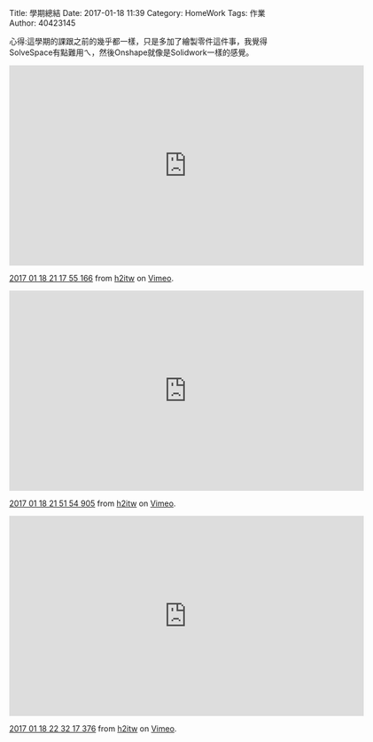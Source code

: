 Title: 學期總結
Date: 2017-01-18 11:39
Category: HomeWork
Tags: 作業
Author: 40423145

<!-- PELICAN_END_SUMMARY -->

心得:這學期的課跟之前的幾乎都一樣，只是多加了繪製零件這件事，我覺得SolveSpace有點難用ㄟ，然後Onshape就像是Solidwork一樣的感覺。

<iframe src="https://player.vimeo.com/video/199998436" width="640" height="361" frameborder="0" webkitallowfullscreen mozallowfullscreen allowfullscreen></iframe>
<p><a href="https://vimeo.com/199998436">2017 01 18 21 17 55 166</a> from <a href="https://vimeo.com/user44207163">h2itw</a> on <a href="https://vimeo.com">Vimeo</a>.</p>

<iframe src="https://player.vimeo.com/video/200003315" width="640" height="361" frameborder="0" webkitallowfullscreen mozallowfullscreen allowfullscreen></iframe>
<p><a href="https://vimeo.com/200003315">2017 01 18 21 51 54 905</a> from <a href="https://vimeo.com/user44207163">h2itw</a> on <a href="https://vimeo.com">Vimeo</a>.</p>

<iframe src="https://player.vimeo.com/video/200008600" width="640" height="361" frameborder="0" webkitallowfullscreen mozallowfullscreen allowfullscreen></iframe>
<p><a href="https://vimeo.com/200008600">2017 01 18 22 32 17 376</a> from <a href="https://vimeo.com/user44207163">h2itw</a> on <a href="https://vimeo.com">Vimeo</a>.</p>
